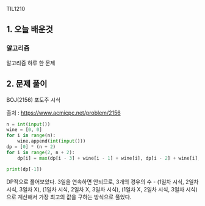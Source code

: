 TIL1210

## 1. 오늘 배운것

### 알고리즘



알고리즘 하루 한 문제

## 2. 문제 풀이

BOJ(2156) 포도주 시식



출처 : https://www.acmicpc.net/problem/2156

``````python
n = int(input())
wine = [0, 0]
for i in range(n):
    wine.append(int(input()))
dp = [0] * (n + 2)
for i in range(2, n + 2):
    dp[i] = max(dp[i - 3] + wine[i - 1] + wine[i], dp[i - 2] + wine[i], dp[i - 1])

print(dp[-1])
``````

 DP적으로 풀어보았다. 3일을 연속하면 안되므로, 3개의 경우의 수 - (1일차 시식, 2일차 시식, 3일차 X), (1일차 시식, 2일차 X, 3일차 시식), (1일차 X, 2일차 시식, 3일차 시식)으로 계산해서 가장 최고의 값을 구하는 방식으로 풀었다.
